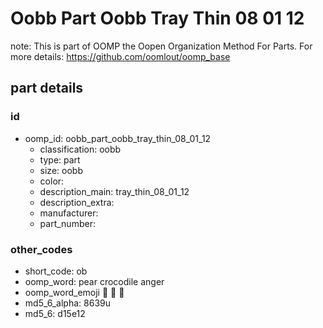# Oobb Part Oobb Tray Thin 08 01 12  

note: This is part of OOMP the Oopen Organization Method For Parts. For more details: https://github.com/oomlout/oomp_base

##  part details





### id
* oomp_id: oobb_part_oobb_tray_thin_08_01_12
  * classification: oobb
  * type: part
  * size: oobb
  * color: 
  * description_main: tray_thin_08_01_12
  * description_extra: 
  * manufacturer: 
  * part_number: 

### other_codes
* short_code: ob
* oomp_word: pear crocodile anger
* oomp_word_emoji :pear: :crocodile: :anger:
* md5_6_alpha: 8639u
* md5_6: d15e12